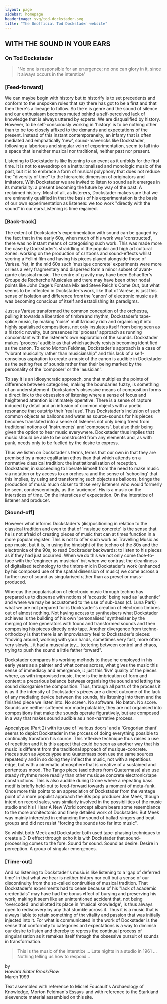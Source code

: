 ```yaml
---
layout: page
sidebar: homepage
headerimage: svg/tod-dockstader.svg
title: "The Unofficial Tod Dockstader website"
---
```


## WITH THE SOUND IN YOUR EARS

### On Tod Dockstader

> "No one is responsible for an emergence; no one can glory in it, since it always occurs in the interstice"

### [Feed-forward]

We can maybe begin with history but to historify is to set precedents and conform to the unspoken rules that say there has got to be a first and that then there's a lineage to follow. So there is genre and the sound of silence and our enthusiasm becomes muted behind a self-perceived lack of knowledge that is always uttered by experts. We are disqualified by history. However, to be self-consciously working in 'history' is to be nothing other than to be too closely affixed to the demands and expectations of the present. Instead of this instant contemporaneity, an infamy that is often mediated and emphatically 'new',  sound-mavericks like Dockstader, following a laborious and singular vein of experimentation, seem to fall into a space that is neither musical nor traditional, neither past nor present.

Listening to Dockstader is like listening to an event as it unfolds for the first time. It is not to eavesdrop on a institutionalised and monologic music of the past,  but it is to embrace a form of musical polyphony that does not reduce the "diversity of time" to the hierarchic dimension of originators and imitators. With Dockstader we are invited to listen to sound as it emerges in its materiality: a present becoming the future by way of the past. A reclaimed history. Most of all, as listeners, Dockstader makes sure that we are eminently qualified in that the basis of his experimentation is the basis of our own experimentation as listeners:  we too work "directly with the sound" in our ears.Listening is time regained.

### [Back-track]

The extent of Dockstader's experimentation with sound can be gauged by the fact that in the early 60s, when much of his work was 'constructed', there was no instant means of categorising such work. This was made more the case by Dockstader's straddling of the popular and high art cultural zones: working on the production of cartoons and sound-effects whilst scoring a Fellini film and having his pieces played alongside those of Varèse. Yet, in the mid 60s such 'musique concrete' experiments were more or less a very fragmentary and dispersed form a minor subset of avant-garde classical music. The centre of gravity may have been Schaeffer's Groupe de Recherche Musicales and there may have been other nodal points like John Cage's Fontana Mix and Steve Reich's Come Out, but what seems to be inflected in Dockstader's work, like that of Varèse, is just this sense of isolation and difference from the 'canon' of electronic music as it was becoming conscious of itself and establishing its paradigms.

Just as Varèse transformed the common conception of the orchestra, pulling it towards a liberation of timbre and rhythm, Dockstader's tape-splice music, by making 'noise' multifariously rich and organising it into highly spatialised compositions, not only insulates itself from being seen as a historic novelty, but presences its 'process' approach as running concomitant with the listener's own exploration of the sounds. Dockstader makes 'process' audible as that which actively resists becoming identified as the canon. To echo Morton Feldman, Dockstader's approach is a case of "vibrant musicality rather than musicianship" and this lack of a self-conscious aspiration to create a music of the canon is audible in Dockstader as the setting free of sounds rather than their being marked by the personality of the 'composer' or the 'musician'.

To say it is an idiosyncratic approach, one that multiplies the points of difference between categories, making the boundaries fuzzy, is something of an understatement. Dockstader's obsessive means of composition forms a direct link to the obsession of listening where a sense of focus and heightened attention is intimately operative. There is a sense of rapture induced  by detail and an infusion of common objects with a poetic resonance that outstrip their 'real use'. Thus  Dockstader's inclusion of such common objects as balloons and water as source-sounds for his pieces becomes translated into a sense of listeners not only being freed from traditional notions of 'instruments' and 'composers', but also their being given the option to hear music everywhere. Dockstader thus implies that music should be able to be constructed from any elements and, as with punk, needs only to be fuelled by the desire to express.

Thus we listen on Dockstader's terms, terms that our own in that they are premised by a more egalitarian ethos than that which attends on a normative classical tradition: the institutionalisation of reception. Dockstader, in succeeding to liberate himself from the need to make music via notation or by access to an orchestra and the sense of 'schooling' that this implies,  by using and transforming such objects as balloons, brings the production of music much closer to those very listeners who would formerly be seen, condescendingly, as the 'audience'. His is a music on the interstices of time. On the interstices of expectation.  On the interstice of listener and producer.

### [Sound-off]

However what informs Dockstader's (dis)positioning in relation to the classical tradition and even to that of 'musique concrete' is the sense that he is not afraid of creating pieces of music that can at times function in a more popular register. This is not to offer such work as Travelling Music as pop music, but it is, in using the hindsight of the techno of the 80s and the electronica of the 90s, to read Dockstader backwards: to listen to his pieces as if they had just occurred. When we do this we not only come face-to-face with the 'engineer as musician' but when we contrast the cleanliness of digitalised technology to the timbre-mix in Dockstader's work (enhanced by his composed use of the spatial dimension of music) we come across a further use of sound as singularised rather than as preset or mass-produced.

Whereas the popularisation of electronic music through techno has prepared us to dispense with notions of 'acoustic' being read as 'authentic' and where we may be accustomed to the use of sub-bass (cf. Luna Park) what we are not prepared for is Dockstader's creation of electronic timbres out of almost nothing. Not having access to synthesisers what Dockstader achieves is the building of his own 'personalised' synthesiser by the merging of tone generators with found and transformed sounds and then composing his pieces directly onto tape. Another divergence from techno-orthodoxy is that there is an improvisatory feel to Dockstader's pieces: "moving around, working with your hands, sometimes very fast, more often very slowly... it had a muscular joy... teetering between control and chaos, trying to push the sound a little father forward".

Dockstader compares his working methods to those he employed in his early years as a painter and what comes across, what gives the music this sense of immediacy and emergence, is just this 'live' quality of the pieces where, as with improvised music, there is the imbrication of form and content: a precarious balance between organising the sound and letting the sound disorganise the composition. Thus, through all parts of the process it is as if the intensity of Dockstader's pieces are a direct outcome of the lack of any mediating device between the sounds, his listening into them and the finished piece we listen into. No screen. No software. No baton. No score. Sounds are neither softened nor made palatable, they are not organised into compositions that make the sounds operate figuratively, but are composed in a way that makes sound audible as a non-narrative process.

Apocalypse (Part 2) with its use of 'various doors' and a 'Gregorian chant' seems to depict Dockstader in the process of doing everything possible to continually transform his source. This reflexive technique thus raises a use of repetition and it is this aspect that could be seen as another way that his music is different from the traditional approach of musique-concrete. Pieces such as Apocalypse and Quatermass both use the same sources repeatedly and in so doing they inflect the music, not with a repetitious edge, but with a cinematic atmosphere that is creative of a sustained and portentous mood. The Tango piece (and others from Quatermass) also use steady rhythms more readily than other musique concrete electronic/tape constructions. This is also audible during Drone where a repeating bass motif is briefly held-out to feed-forward towards a moment of meta-funk. Once more this points to an appreciation of Dockstader from the vantage point of a more populist approach the 60s pop producer Joe Meek, though intent on record sales, was similarly involved in the possibilities of the music studio and his I Hear A New World concept album bears some resemblance to the more architectonic and finely detailed work of Dockstader. But Meek was mainly interested in enhancing the sound of ballad-singers and beat-groups and did not resist "forcing the sounds too far into music".

So whilst both Meek and Dockstader both used tape-phasing techniques to create a 3-D effect through echo it is with Dockstader that sound-processing comes to the fore. Sound for sound. Sound as desire. Desire in perception. A group of singular emergences.

### [Time-out]

And so listening to Dockstader's music is like listening to a 'gap of deferred time' in that what we hear is neither history nor cult but a sense of our discontinuity from the so-called continuities of musical tradition. That Dockstader's experiments had to cease because of his "lack of academic credentials" may have had the bonus effect of burying and preserving his work, making it seem like an unintentioned accident that, not being 'overcoded' and allotted its place in 'musical knowledge', is thus always open to rediscovery by any that stumble across it. Thus it is a music that is always liable to retain something of the vitality and passion that was initially injected into it. For what is communicated in the work of Dockstader is the sense that conformity to categories and expectations is a way to diminish our desire to listen and thereby to repress the continual process of singularisation as it remakes itself through the obsessive pursuit of sounds in transformation.</p>

> This is the music of the interstice ... Late nights in a studio in 1961 ... Nothing telling us how to respond...

<footer>
  <div class="vcard">by
    <address class="author">
      <span class="fn">Howard Slater</span>
      <span class="organization-name">Break/Flow</span>
    </address>
  </div>
  <time datetime="1999-03-01" class="published updated">March 1999</time>
  <p class="endnote">Text assembled with reference to Michel Foucault's Archaeology of Knowledge, Morton Feldman's Essays, and with reference to the Starkland sleevenote material assembled on this site.</p>
</footer>
